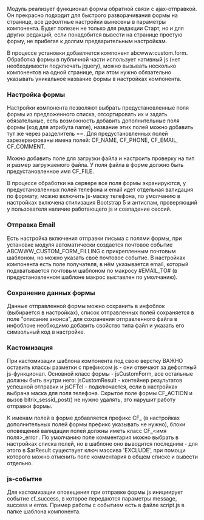 Модуль реализует функционал формы обратной связи с ajax-отправкой. Он прекрасно подходит для быстрого разворачивания формы на странице, все дефолтные настройки вынесены в параметры компонента. Будет полезен не только для редакции Старт, но и для других редакций, если понадобится вывести на странице простую форму, не прибегая к долгим предварительным настройкам. 

В процессе установки добавляется компонент abcwww:custom.form. Обработка формы в публичной части использует нативный js (нет необходимости подключать jquery), можно вызывать несколько компонентов на одной странице, при этом нужно обязательно указывать уникальное название формы в настройках компонента.

### Настройка формы ###

Настройки компонента позволяют выбрать предустановленные поля формы из предложенного списка, отсортировать их и задать обязательные, есть возможность добавить дополнительные поля формы (код для атрибута name), название этих полей можно добавить тут же через разделитель ==. Для предустановленных полей зарезервированы имена полей: CF_NAME, CF_PHONE, CF_EMAIL, CF_COMMENT.

Можно добавить поле для загрузки файла и настроить проверку на тип и размер загружаемого файла. У поля файла в форме должно быть предустановленное имя CF_FILE.

В процессе обработки на сервере все поля формы экранируются, у предустановленных полей телефона и email идет отдельная валидация по формату, можно включить js-маску телефона, по умолчанию в настройках включена стилизация Bootstrap 5 и антиспам, проверяющий у пользователя наличие работающего js и совпадение сессий. 

###  Отправка Email ###

Есть настройка включения отправки письма с полями формы, при установке модуля автоматически создается почтовое событие ABCWWW_CUSTOM_FORM_FILLING с прикрепленным почтовым шаблоном, но можно указать своё почтовое событие. В настройках компонента есть поле получателя, в нём указывается email, который подхватывается почтовым шаблоном по макросу #EMAIL_TO# (в предустановленном шаблоне макрос выставлен по умолчанию).

### Сохранение данных формы ### 

Данные отправленной формы можно сохранить в инфоблок (выбирается в настройках), список отправленных полей сохраняется в поле "описание анонса", для сохранения отправленного файла в инфоблоке необходимо добавить свойство типа файл и указать его символьный код в настройке.

### Кастомизация ###

При кастомизации шаблона компонента под свою верстку ВАЖНО оставить классы разметки с префиксом js - они отвечают за дефолтный js-функционал. Основной класс формы - jsCustomForm, все остальные должны быть внутри него: jsCustomResult - контейнер результатов успешной отправки и jsCFTel - подключается, если в настройках выбрана маска для поля телефона. Скрытое поле формы CF_ACTION и вызов bitrix_sessid_post() не нужно удалять, это нарушит работу отправки формы.

К именам полей в форме добавляется префикс CF_ (в настройках дополнительных полей формы префикс указывать не нужно), блоки оповещений валидации полей должны иметь класс  CF_<имя поля>_error . По умолчанию поле комментария можно выбрать в настройках списка полей, но в шаблоне оно выводится последним - для этого в $arResult существует ключ массива 'EXCLUDE', при помощи которого можно отменить поле комментария в общем списке и вывести отдельно.


### js-событие ###

Для кастомизации оповещения при отправке формы js инициирует событие  cf_success, в которое передаются параметры message, success и erros. Пример работы с событием есть в файле script.js в папке шаблона компонента.